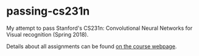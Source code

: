 # passing-cs231n
My attempt to pass Stanford's CS231n: Convolutional Neural Networks for Visual recognition (Spring 2018).

Details about all assignments can be found [on the course webpage](http://cs231n.github.io/).

